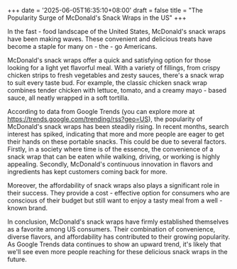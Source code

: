 +++
date = '2025-06-05T16:35:10+08:00'
draft = false
title = "The Popularity Surge of McDonald's Snack Wraps in the US"
+++

In the fast - food landscape of the United States, McDonald's snack wraps have been making waves. These convenient and delicious treats have become a staple for many on - the - go Americans.

McDonald's snack wraps offer a quick and satisfying option for those looking for a light yet flavorful meal. With a variety of fillings, from crispy chicken strips to fresh vegetables and zesty sauces, there's a snack wrap to suit every taste bud. For example, the classic chicken snack wrap combines tender chicken with lettuce, tomato, and a creamy mayo - based sauce, all neatly wrapped in a soft tortilla.

According to data from Google Trends (you can explore more at https://trends.google.com/trending/rss?geo=US), the popularity of McDonald's snack wraps has been steadily rising. In recent months, search interest has spiked, indicating that more and more people are eager to get their hands on these portable snacks. This could be due to several factors. Firstly, in a society where time is of the essence, the convenience of a snack wrap that can be eaten while walking, driving, or working is highly appealing. Secondly, McDonald's continuous innovation in flavors and ingredients has kept customers coming back for more.

Moreover, the affordability of snack wraps also plays a significant role in their success. They provide a cost - effective option for consumers who are conscious of their budget but still want to enjoy a tasty meal from a well - known brand.

In conclusion, McDonald's snack wraps have firmly established themselves as a favorite among US consumers. Their combination of convenience, diverse flavors, and affordability has contributed to their growing popularity. As Google Trends data continues to show an upward trend, it's likely that we'll see even more people reaching for these delicious snack wraps in the future.